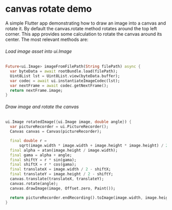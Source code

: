 # canvas rotate demo

A simple Flutter app demonstrating how to draw an image into a canvas and rotate it.
By default the canvas.rotate method rotates around the top left corner.
This app provides some calculation to rotate the canvas around its center. The most relevant methods are:

###### Load image asset into ui.Image
```dart
Future<ui.Image> imageFromFilePath(String filePath) async {
  var byteData = await rootBundle.load(filePath);
  Uint8List lst = Uint8List.view(byteData.buffer);
  var codec = await ui.instantiateImageCodec(lst);
  var nextFrame = await codec.getNextFrame();
  return nextFrame.image;
}
```
###### Draw image and rotate the canvas
```dart
ui.Image rotatedImage({ui.Image image, double angle}) {
  var pictureRecorder = ui.PictureRecorder();
  Canvas canvas = Canvas(pictureRecorder);

  final double r =
      sqrt(image.width * image.width + image.height * image.height) / 2;
  final alpha = atan(image.height / image.width);
  final gama = alpha + angle;
  final shiftY = r * sin(gama);
  final shiftX = r * cos(gama);
  final translateX = image.width / 2 - shiftX;
  final translateY = image.height / 2 - shiftY;
  canvas.translate(translateX, translateY);
  canvas.rotate(angle);
  canvas.drawImage(image, Offset.zero, Paint());

  return pictureRecorder.endRecording().toImage(image.width, image.height);
}
```
